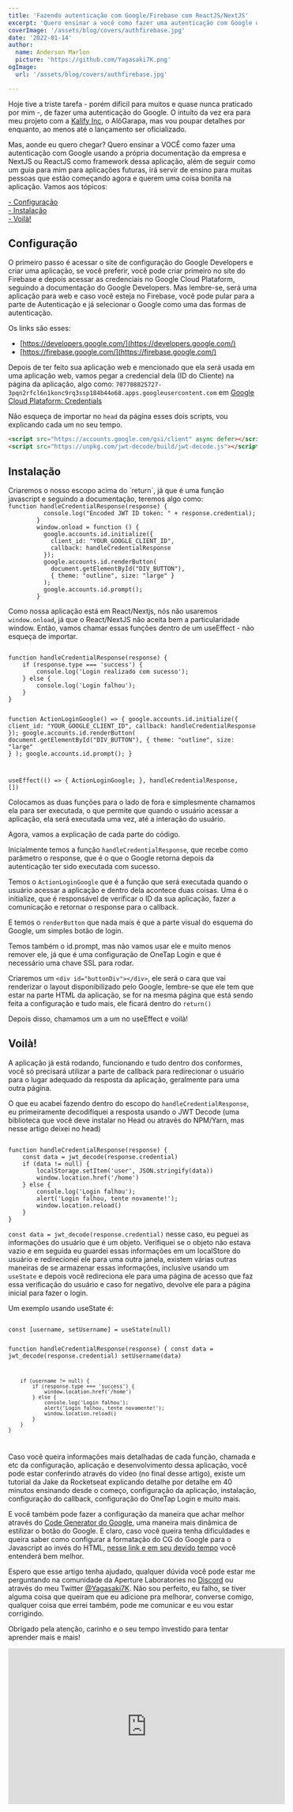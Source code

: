 ```yaml
---
title: 'Fazendo autenticação com Google/Firebase com ReactJS/NextJS'
excerpt: 'Quero ensinar a você como fazer uma autenticação com Google usando a própria documentação da empresa e NextJS ou ReactJS como framework dessa aplicação, além de seguir como um guia para mim, irá seguir de ensino para muitas pessoas ...'
coverImage: '/assets/blog/covers/authfirebase.jpg'
date: '2022-01-14'
author:
  name: Anderson Marlon
  picture: 'https://github.com/Yagasaki7K.png'
ogImage:
  url: '/assets/blog/covers/authfirebase.jpg'

---
```


Hoje tive a triste tarefa - porém difícil para muitos e quase nunca praticado por mim -, de fazer uma autenticação do Google. O intuíto da vez era para meu projeto com a [Kalify Inc](https://kalify.netlify.com/), o AlôGarapa, mas vou poupar detalhes por enquanto, ao menos até o lançamento ser oficializado.

Mas, aonde eu quero chegar? Quero ensinar a VOCÊ como fazer uma autenticação com Google usando a própria documentação da empresa e NextJS ou ReactJS como framework dessa aplicação, além de seguir como um guia para mim para aplicações futuras, irá servir de ensino para muitas pessoas que estão começando agora e querem uma coisa bonita na aplicação. Vamos aos tópicos:

<a href="configuration">- Configuração</a></br>
<a href="installing">- Instalação</a></br>
<a href="#voila">- Voilà!</a>

<h2 id="configuration">Configuração</h2>
O primeiro passo é acessar o site de configuração do Google Developers e criar uma aplicação, se você preferir, você pode criar primeiro no site do Firebase e depois acessar as credenciais no Google Cloud Plataform, seguindo a documentação do Google Developers. Mas lembre-se, será uma aplicação para web e caso você esteja no Firebase, você pode pular para a parte de Autenticação e já selecionar o Google como uma das formas de autenticação.

Os links são esses: 
- [https://developers.google.com/](https://developers.google.com/)
- [https://firebase.google.com/](https://firebase.google.com/)

Depois de ter feito sua aplicação web e mencionado que ela será usada em uma aplicação web, vamos pegar a credencial dela (ID do Cliente) na página da aplicação, algo como: `707708825727-3pqn2rfcl6n1konc9rq3ssp184b44o68.apps.googleusercontent.com` em [Google Cloud Plataform: Credentials](https://console.cloud.google.com/apis/credentials)

Não esqueça de importar no `head` da página esses dois scripts, vou explicando cada um no seu tempo.

```HTML
<script src="https://accounts.google.com/gsi/client" async defer></script>
<script src="https://unpkg.com/jwt-decode/build/jwt-decode.js"></script>
```

<h2 id="installing">Instalação</h2>
Criaremos o nosso escopo acima do `return`, já que é uma função javascript e seguindo a documentação, teremos algo como:

<code>
function handleCredentialResponse(response) {
          console.log("Encoded JWT ID token: " + response.credential);
        }
        window.onload = function () {
          google.accounts.id.initialize({
            client_id: "YOUR_GOOGLE_CLIENT_ID",
            callback: handleCredentialResponse
          });
          google.accounts.id.renderButton(
            document.getElementById("DIV_BUTTON"),
            { theme: "outline", size: "large" }  
          );
          google.accounts.id.prompt();
        }
</code>

Como nossa aplicação está em React/Nextjs, nós não usaremos `window.onload`, já que o React/NextJS não aceita bem a particularidade window.
Então, vamos chamar essas funções dentro de um useEffect - não esqueça de importar.

<code>
function handleCredentialResponse(response) {
    if (response.type === 'success') {
        console.log('Login realizado com sucesso');
    } else {
        console.log('Login falhou');
    }
}

function ActionLoginGoogle() => {
    google.accounts.id.initialize({
        client_id: "YOUR_GOOGLE_CLIENT_ID",
        callback: handleCredentialResponse
    });
    google.accounts.id.renderButton(
        document.getElementById("DIV_BUTTON"),
        { theme: "outline", size: "large" }
        );
    google.accounts.id.prompt();
}

useEffect(() => {
    ActionLoginGoogle;
}, handleCredentialResponse, [])
</code>

Colocamos as duas funções para o lado de fora e simplesmente chamamos ela para ser executada, o que permite que quando o usuário 
acessar a aplicação, ela será executada uma vez, até a interação do usuário.

Agora, vamos a explicação de cada parte do código.

Inicialmente temos a função `handleCredentialResponse`, que recebe como parâmetro o response, que é o que o Google retorna depois
da autenticação ter sido executada com sucesso.

Temos o `ActionLoginGoogle` que é a função que será executada quando o usuário acessar a aplicação e dentro dela acontece duas coisas.
Uma é o initialize, que é responsável de verificar o ID da sua aplicação, fazer a comunicação e retornar o response para o callback.

E temos o `renderButton` que nada mais é que a parte visual do esquema do Google, um simples botão de login.

Temos também o id.prompt, mas não vamos usar ele e muito menos remover ele, já que é uma configuração de OneTap Login e que é necessário uma chave SSL para rodar.

Criaremos um `<div id="buttonDiv"></div>`, ele será o cara que vai renderizar o layout disponibilizado pelo Google, lembre-se que ele
tem que estar na parte HTML da aplicação, se for na mesma página que está sendo feita a configuração e tudo mais, ele ficará dentro do `return()`

Depois disso, chamamos um a um no useEffect e voilà!

<h2 id="voila">Voilà!</h2>

A aplicação já está rodando, funcionando e tudo dentro dos conformes, você só precisará utilizar a parte de callback para redirecionar o usuário para
o lugar adequado da resposta da aplicação, geralmente para uma outra página. 

O que eu acabei fazendo dentro do escopo do `handleCredentialResponse`, eu primeiramente decodifiquei a resposta usando o JWT Decode 
(uma biblioteca que você deve instalar no Head ou através do NPM/Yarn, mas nesse artigo deixei no head) 

<code>
function handleCredentialResponse(response) {
    const data = jwt_decode(response.credential)
    if (data != null) {
        localStorage.setItem('user', JSON.stringify(data))
        window.location.href('/home')
    } else {
        console.log('Login falhou');
        alert('Login falhou, tente novamente!');
        window.location.reload()
    }
}
</code>

<code>const data = jwt_decode(response.credential)</code> nesse caso, eu peguei as informações do usuário que é um objeto. Verifiquei se o objeto não estava vazio
e em seguida eu guardei essas informações em um localStore do usuário e redirecionei ele para uma outra janela, existem várias outras maneiras de se armazenar
essas informações, inclusive usando um <code>useState</code> e depois você redireciona ele para uma página de acesso que faz essa verificação do usuário e caso for negativo,
devolve ele para a página inicial para fazer o login.

Um exemplo usando useState é:

<code>
const [username, setUsername] = useState(null)

function handleCredentialResponse(response) {
        const data = jwt_decode(response.credential)
        setUsername(data)

        if (username != null) {
            if (response.type === 'success') {
                window.location.href('/home')
            } else {
                console.log('Login falhou');
                alert('Login falhou, tente novamente!');
                window.location.reload()
            }
        }
    }
</code>

Caso você queira informações mais detalhadas de cada função, chamada e etc da configuração, aplicação e desenvolvimento dessa aplicação, você pode estar
conferindo através do vídeo (no final desse artigo), existe um tutorial da Jake da Rocketseat explicando detalhe por detalhe em 40 minutos ensinando desde o começo, configuração da aplicação, instalação, configuração do callback, configuração do OneTap Login e muito mais.

E você também pode fazer a configuração da maneira que achar melhor através do [Code Generator do Google](https://developers.google.com/identity/gsi/web/tools/configurator),
uma maneira mais dinâmica de estilizar o botão do Google. E claro, caso você queira tenha dificuldades e queira saber como configurar a formatação do CG do Google para o Javascript ao invés do HTML, [nesse link e em seu devido tempo](https://youtu.be/92RkvBuIcts?t=1836) você entenderá bem melhor.

Espero que esse artigo tenha ajudado, qualquer dúvida você pode estar me perguntando na comunidade da Aperture Laboratories no [Discord](https://discord.gg/nyTRNSV) ou através do meu Twitter [@Yagasaki7K](https://twitter.com/Yagasaki7K). Não sou perfeito, eu falho, se tiver alguma coisa que queiram que eu adicione pra melhorar, converse comigo, qualquer coisa que errei também, pode me comunicar e eu vou estar corrigindo. 

Obrigado pela atenção, carinho e o seu tempo investido para tentar aprender mais e mais!

<div align="center">
<iframe width="560" height="315" src="https://www.youtube.com/embed/92RkvBuIcts" title="YouTube" frameborder="0" allow="accelerometer; autoplay; clipboard-write; encrypted-media; gyroscope; picture-in-picture" allowfullscreen></iframe>
</div>